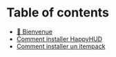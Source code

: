 # Table of contents

* [👋 Bienvenue](README.md)
* [Comment installer HappyHUD](how-to-install-happyhud.md)
* [Comment installer un itempack](how-to-install-itempack.md)
